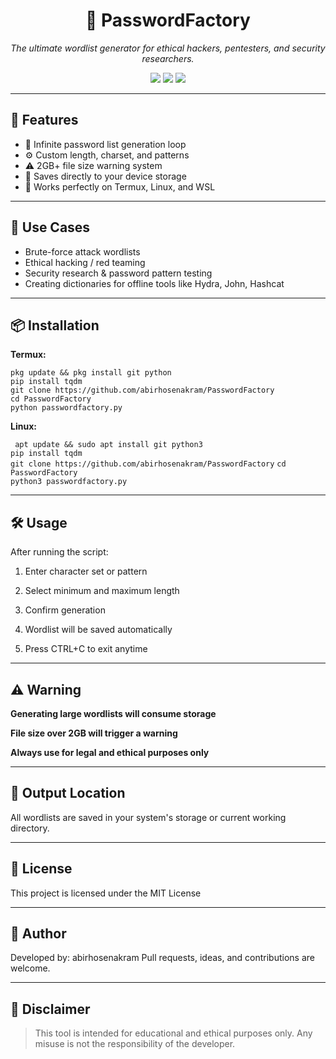 <h1 align="center">🔐 PasswordFactory</h1>
<p align="center"><i>The ultimate wordlist generator for ethical hackers, pentesters, and security researchers.</i></p>

<p align="center">
  <img src="https://img.shields.io/badge/made%20by-abirhosenakram-blue?style=flat-square">
  <img src="https://img.shields.io/badge/version-1.0-brightgreen?style=flat-square">
  <img src="https://img.shields.io/badge/python-3.x-yellow?style=flat-square">
</p>

---

## 🚀 Features

- 🔁 Infinite password list generation loop
- ⚙️ Custom length, charset, and patterns
- ⚠️ 2GB+ file size warning system
- 💾 Saves directly to your device storage
- 🧪 Works perfectly on Termux, Linux, and WSL

---

## 🧠 Use Cases

- Brute-force attack wordlists
- Ethical hacking / red teaming
- Security research & password pattern testing
- Creating dictionaries for offline tools like Hydra, John, Hashcat

---

## 📦 Installation

**Termux:**

`pkg update && pkg install git python`  
`pip install tqdm`  
`git clone https://github.com/abirhosenakram/PasswordFactory`  
`cd PasswordFactory`  
`python passwordfactory.py`  

**Linux:**

` apt update && sudo apt install git python3`  
`pip install tqdm`  
`git clone https://github.com/abirhosenakram/PasswordFactory`
`cd PasswordFactory`  
`python3 passwordfactory.py`  


---

## 🛠️ Usage

After running the script:

1. Enter character set or pattern


2. Select minimum and maximum length


3. Confirm generation


4. Wordlist will be saved automatically


5. Press CTRL+C to exit anytime




---

## ⚠️ Warning

**Generating large wordlists will consume storage**

**File size over 2GB will trigger a warning**

**Always use for legal and ethical purposes only**



---

## 📂 Output Location

All wordlists are saved in your system's storage or current working directory.


---

## 📄 License

This project is licensed under the MIT License


---

## 👤 Author

Developed by: abirhosenakram
Pull requests, ideas, and contributions are welcome.


---

## 🧠 Disclaimer

> This tool is intended for educational and ethical purposes only.
Any misuse is not the responsibility of the developer.